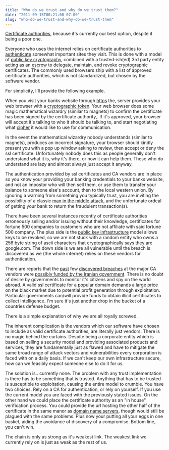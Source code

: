 ```yaml
---
title: "Who do we trust and why do we trust them?"
date: "2011-09-15T00:21:00-07:00"
slug: "who-do-we-trust-and-why-do-we-trust-them"
---
```


[Certificate authorities](http://en.wikipedia.org/wiki/Certificate_authority), because it's currently our best option, despite it being a poor one.

Everyone who uses the internet relies on certificate authorities to [authenticate](http://en.wikipedia.org/wiki/Authentication) somewhat important sites they visit. This is done with a model of [public key cryptography](http://en.wikipedia.org/wiki/Public-key_cryptography), combined with a trusted-ish(ed) 3rd party entity acting as an [escrow](http://en.wikipedia.org/wiki/Escrow) to delegate, maintain, and revoke cryptographic certificates. The commonly used browsers ship with a list of approved certificate authorities, which is not standardized, but chosen by the software vendor.

For simplicity, I'll provide the following example.

When you visit your banks website through [https](http://en.wikipedia.org/wiki/HTTP_Secure) the, server provides your web browser with a [cryptographic token](http://en.wikipedia.org/wiki/Security_token). Your web browser does some magic mathematical wizardry (similar to magnets) to confirm the certificate has been signed by the certificate authority,. If it's approved, your browser will accept it's talking to who it should be talking to, and start negotiating what [cipher](http://en.wikipedia.org/wiki/Cipher) it would like to use for communication.

In the event the mathematical wizardry nobody understands (similar to magnets), produces an incorrect signature, your browser should kindly present you with a pop up window asking to review, then accept or deny the ssl certificate. Unfortunately nobody does this as people generally don't understand what it is, why it's there, or how it can help them. Those who do understand are lazy and almost always just accept it anyway.

The authentication provided by ssl certificates and CA vendors are in place so you know your providing your banking credentials to your banks website, and not an impostor who will then sell them, or use them to transfer your balance to someone else's account, then to the local western union. By ignoring a warning from something you typically trust, you are inviting the possibility of a classic [man in the middle attack](http://en.wikipedia.org/wiki/Man-in-the-middle_attack), and the unfortunate ordeal of getting your bank to return the fraudulent transaction(s).

There have been several instances recently of certificate authorities erroneously selling and/or issuing without their knowledge, certificates for fortune 500 companies to customers who are not affiliate with said fortune 500 company. The plus side is the <a href="http://en.wikipedia.org/wiki/Public_key_infrastructure" target="_blank">public key infrastructure</a> model allows keys to be revoked, so we are not stuck with a random entity who owns a 256 byte string of ascii characters that cryptographically says they are google.com. The down side is we are all vulnerable until the breach is discovered as we (the whole internet) relies on these vendors for authentication.

There are reports that the [past](http://blogs.comodo.com/it-security/data-security/the-recent-ra-compromise/) few [discovered breaches](http://www.comodo.com/Comodo-Fraud-Incident-2011-03-23.html) at the major CA vendors were [possibly funded by the Iranian government](http://nakedsecurity.sophos.com/2011/09/05/operation-black-tulip-fox-its-report-on-the-diginotar-breach/). There is no doubt of desire by governments to monitor it's citizens and spy on the world abroad. A valid ssl certificate for a popular domain demands a large price on the black market due to potential profit generation through exploitation. Particular governments can/will provide funds to obtain illicit certificates to collect intelligence. I'm sure it's just another drop in the bucket of a countries defense budget.

There is a simple explanation of why we are all royally screwed.

The inherent complication is the vendors which our software have chosen to include as valid certificate authorities, are literally just vendors. There is no magic behind the curtains. Despite being a corporate entity which is based on selling a security model and providing associated products and services, they are fundamentally just as flawed and have to mitigate the same broad range of attack vectors and vulnerabilities every corporation is faced with on a daily basis. If we can't keep our own infrastructure secure, how can we feasibly expect someone else to do it for us.

The solution is.. currently none. The problem with any trust implementation is there has to be something that is trusted. Anything that has to be trusted is susceptible to exploitation, causing the entire model to crumble. You have two choices. Rely on a CA for authentication, or rely on yourself. If you use the current model you are faced with the previously stated issues. On the other hand we could place the certificate authority as an "in house" verification process. You could provide the url hosting the other half of the certificate in the same manor as [domain name servers](http://en.wikipedia.org/wiki/Domain_Name_System), though would still be plagued with the same problems. Plus now your putting all your eggs in one basket, aiding the avoidance of discovery of a compromise. Bottom line, you can't win.

The chain is only as strong as it's weakest link. The weakest link we currently rely on is just as weak as the rest of us.

